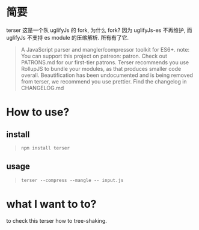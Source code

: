 # 简要

terser 这是一个队 uglifyJs 的 fork, 为什么 fork? 因为 uglifyJs-es 不再维护, 而 uglifyJs 不支持 es module 的压缩解析. 所有有了它.

> A JavaScript parser and mangler/compressor toolkit for ES6+.
> note: You can support this project on patreon: patron. Check out PATRONS.md for our first-tier patrons.
> Terser recommends you use RollupJS to bundle your modules, as that produces smaller code overall.
> Beautification has been undocumented and is being removed from terser, we recommend you use prettier.
> Find the changelog in CHANGELOG.md

# How to use?

## install

> `npm install terser`

## usage

> `terser --compress --mangle -- input.js`

# what I want to to?

to check this terser how to tree-shaking.
